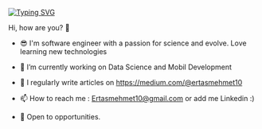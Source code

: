[![Typing SVG](https://readme-typing-svg.demolab.com?font=Fira+Code&weight=300&size=25&duration=2000&pause=1000&width=500&height=77&lines=I'm+Mehmet+Ertas;Software+Engineer+in+Turkey%F0%9F%A7%91%E2%80%8D%F0%9F%92%BB)](https://git.io/typing-svg)

Hi, how are you? 👋

* 😎 I'm software engineer with a passion for science and evolve. Love learning new technologies 

* 🌱 I’m currently working on Data Science and Mobil Development

* 📝 I regularly write articles on https://medium.com/@ertasmehmet10






* 📫 How to reach me : Ertasmehmet10@gmail.com or add me Linkedin :)

* 👯 Open to opportunities.






